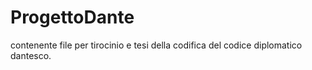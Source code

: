 # ProgettoDante
contenente file per tirocinio e tesi della codifica del codice diplomatico dantesco.
